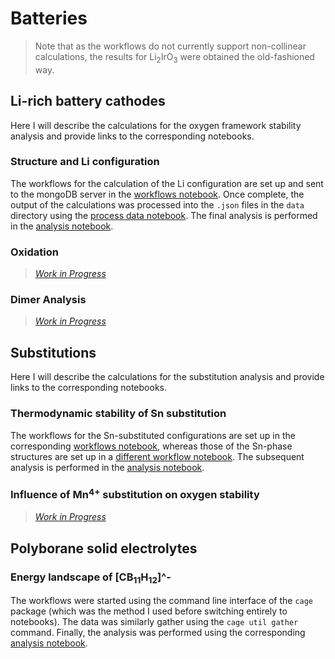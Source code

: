 # Batteries

> Note that as the workflows do not currently support non-collinear calculations, the results for Li$_2$IrO$_3$ were obtained the old-fashioned way.

## Li-rich battery cathodes

Here I will describe the calculations for the oxygen framework stability analysis and provide links to the corresponding notebooks.

### Structure and Li configuration

The workflows for the calculation of the Li configuration are set up and sent to the mongoDB server in the [workflows notebook](li_configuration/workflows.ipynb). Once complete, the output of the calculations was processed into the `.json` files in the `data` directory using the [process data notebook](li_configuration/process_data.ipynb).
The final analysis is performed in the [analysis notebook](li_configuration/analysis.ipynb).

### Oxidation

> [_Work in Progress_](../../figures/moss_fire.gif)

### Dimer Analysis

> [_Work in Progress_](../../figures/moss_fire.gif)

## Substitutions

Here I will describe the calculations for the substitution analysis and provide links to the corresponding notebooks.

### Thermodynamic stability of Sn substitution

The workflows for the Sn-substituted configurations are set up in the corresponding [workflows notebook](Sn_substitution/workflows.ipynb), whereas those of the Sn-phase structures are set up in a [different workflow notebook](Sn_substitution/Sn_workflows.ipynb). The subsequent analysis is performed in the [analysis notebook](Sn_substitution/analysis.ipynb).

### Influence of Mn$^{4+}$ substitution on oxygen stability

> [_Work in Progress_](../../figures/moss_fire.gif)

## Polyborane solid electrolytes

### Energy landscape of [CB$_{11}$H$_{12}$]^-

The workflows were started using the command line interface of the `cage` package (which was the method I used before switching entirely to notebooks). The data was similarly gather using the `cage util gather` command. Finally, the analysis was performed using the corresponding [analysis notebook](landscapes/analysis.ipynb).

